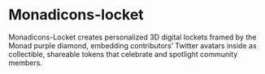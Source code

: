 # Monadicons-locket
Monadicons-Locket creates personalized 3D digital lockets framed by the Monad purple diamond, embedding contributors’ Twitter avatars inside as collectible, shareable tokens that celebrate and spotlight community members.
